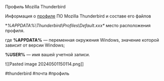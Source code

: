 ## 

Профиль Mozilla Thunderbird

Информация о [профиле](https://www.google.com/url?q=https%3A%2F%2Fforum.mozilla-russia.org%2Fdoku.php%3Fid%3Dthunderbird%3Afaqs%3Aprofile&sa=D&sntz=1&usg=AOvVaw3q5DY39CxuxMiZhPmz27To) ПО Mozilla Thunderbird и составе его файлов

**%APPDATA%\Thunderbird\Profiles\Default.xxx\** место расположения профиля.

где **%APPDATA%** — переменная окружения Windows, значение которой зависит от версии Windows;

**%USER%** — имя вашей учетной записи.


![[Pasted image 20240501150114.png]]


#thunderbird #почта #профиль
